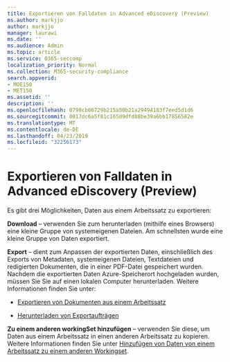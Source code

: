 ```yaml
---
title: Exportieren von Falldaten in Advanced eDiscovery (Preview)
ms.author: markjjo
author: markjjo
manager: laurawi
ms.date: ''
ms.audience: Admin
ms.topic: article
ms.service: O365-seccomp
localization_priority: Normal
ms.collection: M365-security-compliance
search.appverid:
- MOE150
- MET150
ms.assetid: ''
description: ''
ms.openlocfilehash: 0798cb66729b215a50b21a29494183f7eed5d1d6
ms.sourcegitcommit: 0017dc6a5f81c165d9dfd88be39a6bb17856582e
ms.translationtype: MT
ms.contentlocale: de-DE
ms.lasthandoff: 04/23/2019
ms.locfileid: "32256173"
---
```

# <a name="export-case-data-in-advanced-ediscovery-preview"></a>Exportieren von Falldaten in Advanced eDiscovery (Preview)

Es gibt drei Möglichkeiten, Daten aus einem Arbeitssatz zu exportieren:

**Download** – verwenden Sie zum herunterladen (mithilfe eines Browsers) eine kleine Gruppe von systemeigenen Dateien. Am schnellsten wurde eine kleine Gruppe von Daten exportiert.

**Export** – dient zum Anpassen der exportierten Daten, einschließlich des Exports von Metadaten, systemeigenen Dateien, Textdateien und redigierten Dokumenten, die in einer PDF-Datei gespeichert wurden. Nachdem die exportierten Daten Azure-Speicherort hochgeladen wurden, müssen Sie Sie auf einen lokalen Computer herunterladen. Weitere Informationen finden Sie unter: 

   - [Exportieren von Dokumenten aus einem Arbeitssatz](export-documents-from-working-set.md)

   - [Herunterladen von Exportaufträgen](download-export-jobs.md)

**Zu einem anderen workingSet hinzufügen** – verwenden Sie diese, um Daten aus einem Arbeitssatz in einen anderen Arbeitssatz zu kopieren. Weitere Informationen finden Sie unter [Hinzufügen von Daten von einem Arbeitssatz zu einem anderen Workingset](add-data-to-working-set-from-another-working-set.md). 
